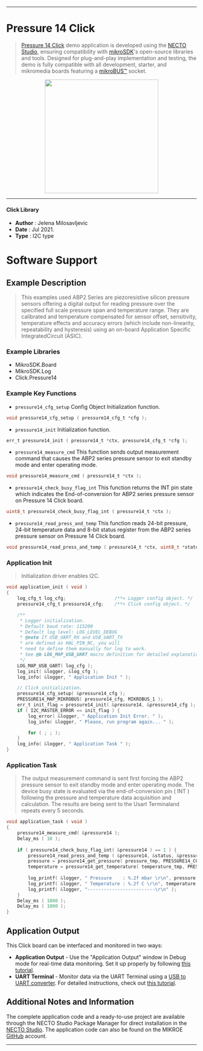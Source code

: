 
---
# Pressure 14 Click

> [Pressure 14 Click](https://www.mikroe.com/?pid_product=MIKROE-4424) demo application is developed using
the [NECTO Studio](https://www.mikroe.com/necto), ensuring compatibility with [mikroSDK](https://www.mikroe.com/mikrosdk)'s
open-source libraries and tools. Designed for plug-and-play implementation and testing, the demo is fully compatible with
all development, starter, and mikromedia boards featuring a [mikroBUS&trade;](https://www.mikroe.com/mikrobus) socket.

<p align="center">
  <img src="https://www.mikroe.com/?pid_product=MIKROE-4424&image=1" height=300px>
</p>

---

#### Click Library

- **Author**        : Jelena Milosavljevic
- **Date**          : Jul 2021.
- **Type**          : I2C type

# Software Support

## Example Description

> This examples used ABP2 Series are piezoresistive silicon pressure sensors offering a digital output for reading pressure over the specified full scale pressure span and temperature range. 
They are calibrated and temperature compensated for sensor offset, sensitivity, temperature effects and accuracy errors (which include non-linearity, repeatability and hysteresis) using an 
on-board Application Specific IntegratedCircuit (ASIC).

### Example Libraries

- MikroSDK.Board
- MikroSDK.Log
- Click.Pressure14

### Example Key Functions

- `pressure14_cfg_setup` Config Object Initialization function.
```c
void pressure14_cfg_setup ( pressure14_cfg_t *cfg );
```

- `pressure14_init` Initialization function.
```c
err_t pressure14_init ( pressure14_t *ctx, pressure14_cfg_t *cfg );
```

- `pressure14_measure_cmd` This function sends output measurement command that causes the ABP2 series pressure sensor to exit standby mode and enter operating mode.
```c
void pressure14_measure_cmd ( pressure14_t *ctx );
```

- `pressure14_check_busy_flag_int` This function returns the INT pin state which indicates the End-of-conversion for ABP2 series pressure sensor on Pressure 14 Click board.
```c
uint8_t pressure14_check_busy_flag_int ( pressure14_t *ctx );
```

- `pressure14_read_press_and_temp` This function reads 24-bit pressure, 24-bit temperature data and 8-bit status register from the ABP2 series pressure sensor on Pressure 14 Click board.
```c
void pressure14_read_press_and_temp ( pressure14_t *ctx, uint8_t *status_byte, uint32_t *pressure_data, uint32_t *temp_data );
```

### Application Init

> Initialization driver enables I2C.

```c
void application_init ( void ) 
{
    log_cfg_t log_cfg;                  /**< Logger config object. */
    pressure14_cfg_t pressure14_cfg;    /**< Click config object. */

    /** 
     * Logger initialization.
     * Default baud rate: 115200
     * Default log level: LOG_LEVEL_DEBUG
     * @note If USB_UART_RX and USB_UART_TX 
     * are defined as HAL_PIN_NC, you will 
     * need to define them manually for log to work. 
     * See @b LOG_MAP_USB_UART macro definition for detailed explanation.
     */
    LOG_MAP_USB_UART( log_cfg );
    log_init( &logger, &log_cfg );
    log_info( &logger, " Application Init " );

    // Click initialization.
    pressure14_cfg_setup( &pressure14_cfg );
    PRESSURE14_MAP_MIKROBUS( pressure14_cfg, MIKROBUS_1 );
    err_t init_flag = pressure14_init( &pressure14, &pressure14_cfg );
    if ( I2C_MASTER_ERROR == init_flag ) {
		log_error( &logger, " Application Init Error. " );
        log_info( &logger, " Please, run program again... " );

        for ( ; ; );
    }
    log_info( &logger, " Application Task " );
}
```

### Application Task

> The output measurement command is sent first forcing the ABP2 pressure sensor to exit standby mode and enter operating mode. The device busy state is evaluated via the 
end-of-conversion pin ( INT ) following the pressure and temperature data acquisition and calculation. The results are being sent to the Usart Terminaland repeats every 5 seconds.

```c
void application_task ( void ) 
{
    pressure14_measure_cmd( &pressure14 );
    Delay_ms ( 10 );
    
    if ( pressure14_check_busy_flag_int( &pressure14 ) == 1 ) {
        pressure14_read_press_and_temp ( &pressure14, &status, &pressure_tmp, &temperature_tmp );    
        pressure = pressure14_get_pressure( pressure_tmp, PRESSURE14_CONV_UNIT_MILIBAR );
        temperature = pressure14_get_temperature( temperature_tmp, PRESSURE14_CONV_UNIT_CELSIUS );
    
        log_printf( &logger, " Pressure    : %.2f mbar \r\n", pressure );
        log_printf( &logger, " Temperature : %.2f C \r\n", temperature );
        log_printf( &logger, "-------------------------\r\n" );
    }
    Delay_ms ( 1000 );
    Delay_ms ( 1000 );
}
```

## Application Output

This Click board can be interfaced and monitored in two ways:
- **Application Output** - Use the "Application Output" window in Debug mode for real-time data monitoring.
Set it up properly by following [this tutorial](https://www.youtube.com/watch?v=ta5yyk1Woy4).
- **UART Terminal** - Monitor data via the UART Terminal using
a [USB to UART converter](https://www.mikroe.com/click/interface/usb?interface*=uart,uart). For detailed instructions,
check out [this tutorial](https://help.mikroe.com/necto/v2/Getting%20Started/Tools/UARTTerminalTool).

## Additional Notes and Information

The complete application code and a ready-to-use project are available through the NECTO Studio Package Manager for 
direct installation in the [NECTO Studio](https://www.mikroe.com/necto). The application code can also be found on
the MIKROE [GitHub](https://github.com/MikroElektronika/mikrosdk_click_v2) account.

---
